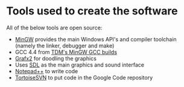 # Tools used to create the software #

All of the below tools are open source:

  * [MinGW](http://mingw.org/) provides the main Windows API's and compiler toolchain (namely the linker, debugger and make)
  * GCC 4.4 from [TDM's MinGW GCC builds](http://www.tdragon.net/recentgcc/)
  * [Grafx2](http://code.google.com/p/grafx2/) for doodling the graphics
  * Uses [SDL](http://www.libsdl.org/) as the main graphics and sound interface
  * [Notepad++](http://notepad-plus.sourceforge.net/) to write code
  * [TortoiseSVN](http://tortoisesvn.net/) to put code in the Google Code repository
